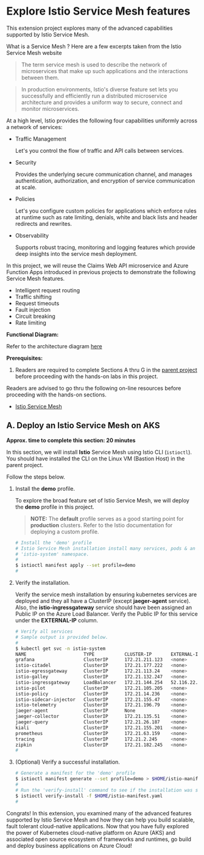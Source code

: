 # Explore **Istio** Service Mesh features

This extension project explores many of the advanced capabilities supported by Istio Service Mesh.

What is a Service Mesh ? Here are a few excerpts taken from the Istio Service Mesh website
>The term service mesh is used to describe the network of microservices that make up such applications and the interactions between them.

>In production environments, Istio's diverse feature set lets you successfully and efficiently run a distributed microservice architecture and provides a uniform way to secure, connect and monitor microservices.

At a high level, Istio provides the following four capabilities uniformly across a network of services:
- Traffic Management

  Let's you control the flow of traffic and API calls between services.

- Security

  Provides the underlying secure communication channel, and manages authentication, authorization, and encryption of service communication at scale.

- Policies

  Let's you configure custom policies for applications which enforce rules at runtime such as rate limiting, denials, white and black lists and header redirects and rewrites.

- Observability

  Supports robust tracing, monitoring and logging features which provide deep insights into the service mesh deployment. 

In this project, we will reuse the Claims Web API microservice and Azure Function Apps introduced in previous projects to demonstrate the following Service Mesh features.

- Intelligent request routing
- Traffic shifting
- Request timeouts
- Fault injection
- Circuit breaking
- Rate limiting

**Functional Diagram:**

Refer to the architecture diagram [here](https://istio.io/docs/ops/deployment/architecture/)

**Prerequisites:**
1. Readers are required to complete Sections A thru G in the [parent project](https://github.com/ganrad/aks-aspnet-sqldb-rest) before proceeding with the hands-on labs in this project.

Readers are advised to go thru the following on-line resources before proceeding with the hands-on sections.
- [Istio Service Mesh](https://istio.io/docs/concepts/what-is-istio/)

## A. Deploy an Istio Service Mesh on AKS
**Approx. time to complete this section: 20 minutes**

In this section, we will install **Istio** Service Mesh using Istio CLI (`istioctl`).  You should have installed the CLI on the Linux VM (Bastion Host) in the parent project.

Follow the steps below.

1. Install the **demo** profile.

   To explore the broad feature set of Istio Service Mesh, we will deploy the **demo** profile in this project.

   >**NOTE:** The **default** profile serves as a good starting point for **production** clusters.  Refer to the Istio documentation for deploying a custom profile.

   ```bash
   # Install the 'demo' profile
   # Istio Service Mesh installation install many services, pods & an Ingress Gateway in the
   # 'istio-system' namespace.
   #
   $ istioctl manifest apply --set profile=demo
   #
   ```

2. Verify the installation.

   Verify the service mesh installation by ensuring kubernetes services are deployed and they all have a ClusterIP (except **jaeger-agent** service).  Also, the **istio-ingressgateway** service should have been assigned an Public IP on the Azure Load Balancer.  Verify the Public IP for this service under the **EXTERNAL-IP** column.

   ```bash
   # Verify all services
   # Sample output is provided below.
   #
   $ kubectl get svc -n istio-system
   NAME                     TYPE           CLUSTER-IP       EXTERNAL-IP     PORT(S)                 AGE
   grafana                  ClusterIP      172.21.211.123   <none>          3000/TCP                   2m
   istio-citadel            ClusterIP      172.21.177.222   <none>          8060/TCP,15014/TCP         2m
   istio-egressgateway      ClusterIP      172.21.113.24    <none>          80/TCP,443/TCP,15443/TCP   2m
   istio-galley             ClusterIP      172.21.132.247   <none>          443/TCP,15014/TCP,9901/TCP 2m
   istio-ingressgateway     LoadBalancer   172.21.144.254   52.116.22.242   15020:31831/TCP            2m
   istio-pilot              ClusterIP      172.21.105.205   <none>          15010/TCP,15011/TCP,8080/TCP,15014/TCP   2m
   istio-policy             ClusterIP      172.21.14.236    <none>          9091/TCP,15004/TCP,15014/TCP             2m
   istio-sidecar-injector   ClusterIP      172.21.155.47    <none>          443/TCP,15014/TCP          2m
   istio-telemetry          ClusterIP      172.21.196.79    <none>          9091/TCP,15004/TCP,15014/TCP,42422/TCP   2m
   jaeger-agent             ClusterIP      None             <none>          5775/UDP,6831/UDP,6832/UDP 2m
   jaeger-collector         ClusterIP      172.21.135.51    <none>          14267/TCP,14268/TCP        2m
   jaeger-query             ClusterIP      172.21.26.187    <none>          16686/TCP                  2m
   kiali                    ClusterIP      172.21.155.201   <none>          20001/TCP                  2m
   prometheus               ClusterIP      172.21.63.159    <none>          9090/TCP                   2m
   tracing                  ClusterIP      172.21.2.245     <none>          80/TCP                     2m
   zipkin                   ClusterIP      172.21.182.245   <none>          9411/TCP                   2m
   #
   ```

3. (Optional) Verify a successful installation.

   ```bash
   # Generate a manifest for the 'demo' profile
   $ istioctl manifest generate --set profile=demo > $HOME/istio-manifest.yaml
   #
   # Run the 'verify-install' command to see if the installation was successful
   $ istioctl verify-install -f $HOME/istio-manifest.yaml
   #
   ```

Congrats! In this extension, you examined many of the advanced features supported by Istio Service Mesh and how they can help you build scalable, fault tolerant cloud-native applications.  Now that you have fully explored the power of Kubernetes cloud-native platform on Azure (AKS) and associated open source ecosystem of frameworks and runtimes, go build and deploy business applications on Azure Cloud! 
